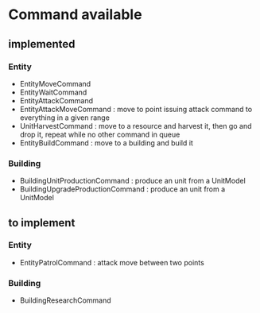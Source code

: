 # Command available

## implemented

### Entity
- EntityMoveCommand
- EntityWaitCommand
- EntityAttackCommand
- EntityAttackMoveCommand : move to point issuing attack command to everything in a given range
- UnitHarvestCommand : move to a resource and harvest it, then go and drop it, repeat while no other command in queue
- EntityBuildCommand : move to a building and build it

### Building
- BuildingUnitProductionCommand : produce an unit from a UnitModel
- BuildingUpgradeProductionCommand : produce an unit from a UnitModel

## to implement


### Entity
- EntityPatrolCommand : attack move between two points

### Building
- BuildingResearchCommand
